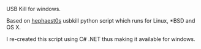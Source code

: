 USB Kill for windows.

Based on [hephaest0s](https://github.com/hephaest0s/usbkill) usbkill python script which runs for Linux, *BSD and OS X.

I re-created this script using C# .NET thus making it available for windows.

